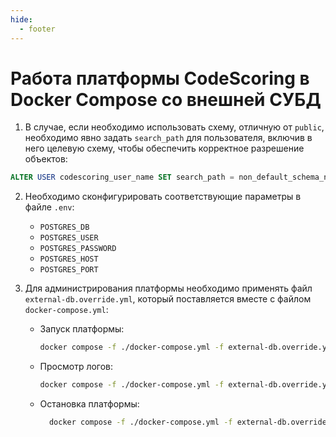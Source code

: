 ```yaml
---
hide:
  - footer
---
```


# Работа платформы CodeScoring в Docker Compose со внешней СУБД

1. В случае, если необходимо использовать схему, отличную от `public`, необходимо явно задать
`search_path` для пользователя, включив в него целевую схему, чтобы обеспечить корректное разрешение объектов:
  ```sql
  ALTER USER codescoring_user_name SET search_path = non_default_schema_name;
  ```

2. Необходимо сконфигурировать соответствующие параметры в файле `.env`:

    - `POSTGRES_DB`
    - `POSTGRES_USER`
    - `POSTGRES_PASSWORD`
    - `POSTGRES_HOST`
    - `POSTGRES_PORT`

3. Для администрирования платформы необходимо применять файл `external-db.override.yml`, который поставляется вместе с файлом `docker-compose.yml`:

    - Запуск платформы:
        ```bash
        docker compose -f ./docker-compose.yml -f external-db.override.yml up -d --force-recreate --remove-orphans --renew-anon-volumes
        ```
    - Просмотр логов:
        ```bash
        docker compose -f ./docker-compose.yml -f external-db.override.yml logs -f
        ```
    - Остановка платформы:
        ```bash
          docker compose -f ./docker-compose.yml -f external-db.override.yml down --remove-orphans
        ```

